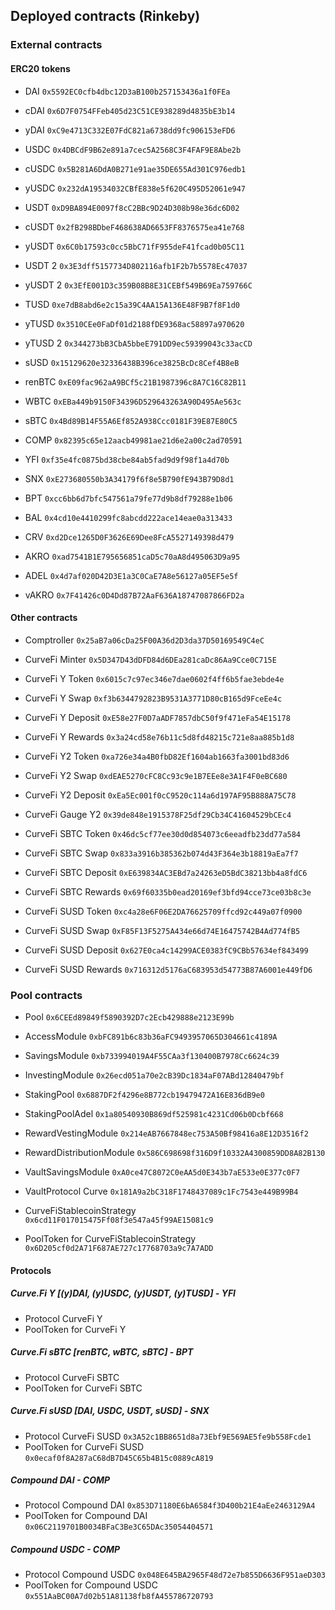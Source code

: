 ## Deployed contracts (Rinkeby)
### External contracts
#### ERC20 tokens
* DAI `0x5592EC0cfb4dbc12D3aB100b257153436a1f0FEa`
* cDAI `0x6D7F0754FFeb405d23C51CE938289d4835bE3b14`
* yDAI `0xC9e4713C332E07FdC821a6738dd9fc906153eFD6`

* USDC `0x4DBCdF9B62e891a7cec5A2568C3F4FAF9E8Abe2b`
* cUSDC `0x5B281A6DdA0B271e91ae35DE655Ad301C976edb1`
* yUSDC `0x232dA19534032CBfE838e5f620C495D52061e947`

* USDT `0xD9BA894E0097f8cC2BBc9D24D308b98e36dc6D02`
* cUSDT `0x2fB298BDbeF468638AD6653FF8376575ea41e768`
* yUSDT `0x6C0b17593c0cc5BbC71fF955deF41fcad0b05C11`
* USDT 2 `0x3E3dff5157734D802116afb1F2b7b5578Ec47037`
* yUSDT 2 `0x3EfE001D3c359B08B8E31CEBf549B69Ea759766C`

* TUSD `0xe7dB8abd6e2c15a39C4AA15A136E48F9B7f8F1d0`
* yTUSD `0x3510CEe0FaDf01d2188fDE9368ac58897a970620`
* yTUSD 2 `0x344273bB3CbA5bbeE791DD9ec59399043c33acCD`

* sUSD `0x15129620e32336438B396ce3825BcDc8Cef4B8eB`

* renBTC `0xE09fac962aA9BCf5c21B1987396c8A7C16C82B11`
* WBTC `0xEBa449b9150F34396D529643263A90D495Ae563c`
* sBTC `0x4Bd89B14F55A6Ef852A938Ccc0181F39E87E80C5`

* COMP `0x82395c65e12aacb49981ae21d6e2a00c2ad70591`
* YFI `0xf35e4fc0875bd38cbe84ab5fad9d9f98f1a4d70b`
* SNX `0xE273680550b3A34179f6f8e5B790fE943B79D8d1`
* BPT `0xcc6bb6d7bfc547561a79fe77d9b8df79288e1b06`
* BAL `0x4cd10e4410299fc8abcdd222ace14eae0a313433`
* CRV `0xd2Dce1265D0F3626E69Dee8FcA5527149398d479`

* AKRO `0xad7541B1E795656851caD5c70aA8d495063D9a95`
* ADEL `0x4d7af020D42D3E1a3C0CaE7A8e56127a05EF5e5f`
* vAKRO `0x7F41426c0D4Dd87B72AaF636A18747087866FD2a`

#### Other contracts
* Comptroller `0x25aB7a06cDa25F00A36d2D3da37D50169549C4eC`

* CurveFi Minter `0x5D347D43dDFD84d6DEa281caDc86Aa9Cce0C715E`

* CurveFi Y Token `0x6015c7c97ec346e7dae0602f4ff6b5fae3ebde4e`
* CurveFi Y Swap `0xf3b6344792823B9531A3771D80cB165d9FceEe4c`
* CurveFi Y Deposit `0xE58e27F0D7aADF7857dbC50f9f471eFa54E15178`
* CurveFi Y Rewards `0x3a24cd58e76b11c5d8fd48215c721e8aa885b1d8`

* CurveFi Y2 Token `0xa726e34a4B0fbD82Ef1604ab1663fa3001bd83d6`
* CurveFi Y2 Swap `0xdEAE5270cFC8Cc93c9e1B7EEe8e3A1F4F0eBC680`
* CurveFi Y2 Deposit `0xEa5Ec001f0cC9520c114a6d197AF95B888A75C78`
* CurveFi Gauge Y2 `0x39de848e1915378F25df29Cb34C41604529bCEc4`

* CurveFi SBTC Token `0x46dc5cf77ee30d0d854073c6eeadfb23dd77a584`
* CurveFi SBTC Swap `0x833a3916b385362b074d43F364e3b18819aEa7f7`
* CurveFi SBTC Deposit `0xE639834AC3EBd7a24263eD5BdC38213bb4a8fdC6`
* CurveFi SBTC Rewards `0x69f60335b0ead20169ef3bfd94cce73ce03b8c3e`

* CurveFi SUSD Token `0xc4a28e6F06E2DA76625709ffcd92c449a07f0900`
* CurveFi SUSD Swap `0xF85F13F5275A434e66d74E16475742B4Ad774fB5`
* CurveFi SUSD Deposit `0x627E0ca4c14299ACE0383fC9CBb57634ef843499`
* CurveFi SUSD Rewards `0x716312d5176aC683953d54773B87A6001e449fD6`

### Pool contracts
* Pool `0x6CEEd89849f5890392D7c2Ecb429888e2123E99b`
* AccessModule `0xbFC891b6c83b36aFC9493957065D304661c4189A`
* SavingsModule `0xb733994019A4F55CAa3f130400B7978Cc6624c39`
* InvestingModule `0x26ecd051a70e2cB39Dc1834aF07ABd12840479bf`
* StakingPool `0x6887DF2f4296e8B772cb19479472A16E836dB9e0`
* StakingPoolAdel `0x1a80540930B869df525981c4231Cd06b0Dcbf668`
* RewardVestingModule `0x214eAB7667848ec753A50Bf98416a8E12D3516f2`
* RewardDistributionModule `0x586C698698f316D9f10332A4300859DD8A82B130`

* VaultSavingsModule `0xA0ce47C8072C0eAA5d0E343b7aE533e0E377c0F7`
* VaultProtocol Curve `0x181A9a2bC318F1748437089c1Fc7543e449B99B4`
* CurveFiStablecoinStrategy `0x6cd11F017015475Ff08f3e547a45f99AE15081c9`
* PoolToken for CurveFiStablecoinStrategy `0x6D205cf0d2A71F687AE727c17768703a9c7A7ADD`

#### Protocols
##### Curve.Fi Y [(y)DAI, (y)USDC, (y)USDT, (y)TUSD] - YFI
* Protocol CurveFi Y 
* PoolToken for CurveFi Y 

##### Curve.Fi sBTC [renBTC, wBTC, sBTC] - BPT
* Protocol CurveFi SBTC 
* PoolToken for CurveFi SBTC 

##### Curve.Fi sUSD [DAI, USDC, USDT, sUSD] - SNX
* Protocol CurveFi SUSD `0x3A52c1BB8651d8a73Ebf9E569AE5fe9b558Fcde1`
* PoolToken for CurveFi SUSD `0x0ecaf0f8A287aC68dB7D45C65b4B15c0889cA819`

##### Compound DAI - COMP
* Protocol Compound DAI `0x853D71180E6bA6584f3D400b21E4aEe2463129A4`
* PoolToken for Compound DAI `0x06C2119701B0034BFaC3Be3C65DAc35054404571`

##### Compound USDC - COMP
* Protocol Compound USDC `0x048E645BA2965F48d72e7b855D6636F951aeD303`
* PoolToken for Compound USDC `0x551AaBC00A7d02b51A81138fb8fA455786720793`


